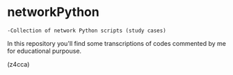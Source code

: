 # networkPython


	-Collection of network Python scripts (study cases)


In this repository you'll find some transcriptions of codes commented by me for educational purpouse.


(z4cca)
